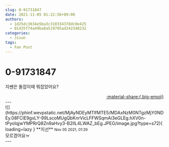 ```yaml
---
slug: 0-91731847
date: 2021-11-05 01:22:56+09:00
authors:
  - 1d25dc3834e5ba3c310334378dc0e425
  - 01435f74a49ba8a519705ad242348232
categories:
  - Jisun
tags:
  - Fan Post
---
```


# 0-91731847

<div class="post-container" markdown="1">
<div class="content-container md-sidebar__scrollwrap" markdown="1">

지쎈은 돌잡이때 뭐잡았어요?

</div>
</div>

<div style="text-align: right;" markdown="1">
<a href="https://weverse.io/fromis9/fanpost/0-91731847" style="text-align: right;">:material-share:{.big-emoji}</a>
</div>
---

<div class="comments-container md-sidebar__scrollwrap" markdown="1">
<div class="comment" markdown="1">
<div class='id-container' markdown="1">
![](https://phinf.wevpstatic.net/MjAyNDEyMTlfMTE5/MDAxNzM0NTgzMjY0NDEy.08FClE9gxLY-99LscoMUgQbKnrVicLFFWSqmAi3eGLEg.hXV0n-tPyoIqjwYMPRrQ8Zn9aHvy3-B2llL4LWAZ_bEg.JPEG/image.jpg?type=s72){ loading=lazy }
**<span class="artist">지선</span>** <small>Nov 05 2021, 01:29</small><br>
</div>
<div class='comment-body' markdown="1">
모르겠어요ㅠ
</div>
</div>
</div>
---
